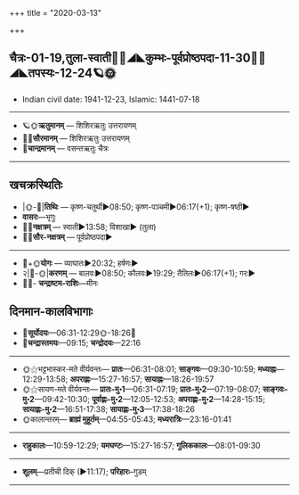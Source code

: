 +++
title = "2020-03-13"

+++
## चैत्रः-01-19,तुला-स्वाती🌛🌌◢◣कुम्भः-पूर्वप्रोष्ठपदा-11-30🌌🌞◢◣तपस्यः-12-24🪐🌞
- Indian civil date: 1941-12-23, Islamic: 1441-07-18
___________________
- 🪐🌞**ऋतुमानम्** — शिशिरऋतुः उत्तरायणम्
- 🌌🌞**सौरमानम्** — शिशिरऋतुः उत्तरायणम्
- 🌛**चान्द्रमानम्** — वसन्तऋतुः चैत्रः
___________________


## खचक्रस्थितिः
- |🌞-🌛|**तिथिः** — कृष्ण-चतुर्थी►08:50; कृष्ण-पञ्चमी►06:17(+1); कृष्ण-षष्ठी►  
- **वासरः**—भृगुः  
- 🌌🌛**नक्षत्रम्** — स्वाती►13:58; विशाखा► (तुला)  
- 🌌🌞**सौर-नक्षत्रम्** — पूर्वप्रोष्ठपदा►  
___________________
- 🌛+🌞**योगः** — व्याघातः►20:32; हर्षणः►  
- २|🌛-🌞|**करणम्** — बालवः►08:50; कौलवः►19:29; तैतिलः►06:17(+1); गरः►  
- 🌌🌛- **चन्द्राष्टम-राशिः**—मीनः  


## दिनमान-कालविभागाः
- 🌅**सूर्योदयः**—06:31-12:29🌞️-18:26🌇  
- 🌛**चन्द्रास्तमयः**—09:15; **चन्द्रोदयः**—22:16  
___________________
- 🌞⚝भट्टभास्कर-मते वीर्यवन्तः— **प्रातः**—06:31-08:01; **साङ्गवः**—09:30-10:59; **मध्याह्नः**—12:29-13:58; **अपराह्णः**—15:27-16:57; **सायाह्नः**—18:26-19:57  
- 🌞⚝सायण-मते वीर्यवन्तः— **प्रातः-मु॰1**—06:31-07:19; **प्रातः-मु॰2**—07:19-08:07; **साङ्गवः-मु॰2**—09:42-10:30; **पूर्वाह्णः-मु॰2**—12:05-12:53; **अपराह्णः-मु॰2**—14:28-15:15; **सायाह्णः-मु॰2**—16:51-17:38; **सायाह्णः-मु॰3**—17:38-18:26  
- 🌞कालान्तरम्— **ब्राह्मं मुहूर्तम्**—04:55-05:43; **मध्यरात्रिः**—23:16-01:41  
___________________
- **राहुकालः**—10:59-12:29; **यमघण्टः**—15:27-16:57; **गुलिककालः**—08:01-09:30  
___________________
- **शूलम्**—प्रतीची दिक् (►11:17); **परिहारः**–गुडम्  
___________________
